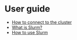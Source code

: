 # User guide

- [How to connect to the cluster](user_guide/how_to_connect_to_the_cluster.md)
- [What is Slurm?](user_guide/what_is_slurm.md)
- [How to use Slurm](user_guide/how_to_use_slurm.md)